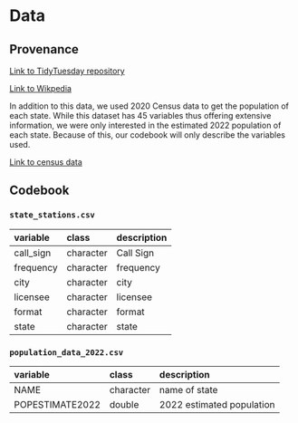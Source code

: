 # Data

## Provenance

[Link to TidyTuesday repository](https://github.com/rfordatascience/tidytuesday/blob/master/data/2022/2022-11-08)

[Link to Wikpedia](https://en.wikipedia.org/wiki/Lists_of_radio_stations_in_the_United_States)

In addition to this data, we used 2020 Census data to get the population of each state. While this dataset has 45 variables thus offering extensive information, we were only interested in the estimated 2022 population of each state. Because of this, our codebook will only describe the variables used.

[Link to census data](https://www2.census.gov/programs-surveys/popest/datasets/2020-2022/state/totals/)

## Codebook

### `state_stations.csv`

|variable  |class     |description  |
|:---------|:---------|:------------|
|call_sign |character | Call Sign   |
|frequency |character |frequency    |
|city      |character |city         |
|licensee  |character |licensee     |
|format    |character | format      |
|state     |character | state       |

### `population_data_2022.csv`

|variable        |class     |description                |
|:---------------|:---------|:--------------------------|
|NAME            |character | name of state             |
|POPESTIMATE2022 |double    | 2022 estimated population |





